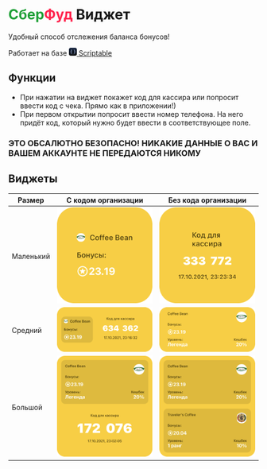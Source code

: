 # <span style="color:#1fa037">Сбер</span><span style="color:#ff244d">Фуд</span> Виджет

Удобный способ отслежения баланса бонусов!

Работает на базе [<img height="16px" src="images/scriptable_icon.png"/> Scriptable](https://scriptable.app/)

## Функции

- При нажатии на виджет покажет код для кассира или попросит ввести код с чека. Прямо как в приложении!)
- При первом открытии попросит ввести номер телефона. На него придёт код, который нужно будет ввести в соответствующее поле.

### **ЭТО ОБСАЛЮТНО БЕЗОПАСНО! НИКАКИЕ ДАННЫЕ О ВАС И ВАШЕМ АККАУНТЕ НЕ ПЕРЕДАЮТСЯ НИКОМУ**

## Виджеты

Размер | С кодом организации | Без кода организации
---|--- | ---
Маленький | ![small widget without organization ID](images/small_with-id.png) | ![small widget with organization ID](images/small_without-id.png) 
Средний | ![medium widget without organization ID](images/medium_with-id.png) | ![medium widget with organization ID](images/medium_without-id.png) 
Большой | ![medium widget without organization ID](images/large_with-id.png) | ![medium widget with organization ID](images/large_without-id.png) 


